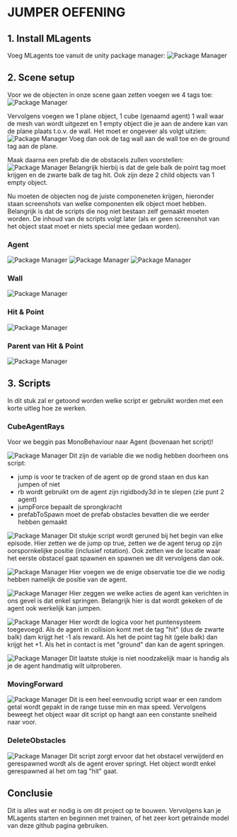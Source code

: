 # JUMPER OEFENING

## 1. Install MLagents

Voeg MLagents toe vanuit de unity package manager:
![Package Manager](./pictures/1.JPG)

## 2. Scene setup

Voor we de objecten in onze scene gaan zetten voegen we 4 tags toe:
![Package Manager](./pictures/2.JPG)

Vervolgens voegen we 1 plane object, 1 cube (genaamd agent) 1 wall waar de mesh van wordt uitgezet en 1 empty object die je aan de andere kan van de plane plaats t.o.v. de wall. Het moet er ongeveer als volgt uitzien:
![Package Manager](./pictures/3.JPG)
Voeg dan ook de tag wall aan de wall toe en de ground tag aan de plane.

Maak daarna een prefab die de obstacels zullen voorstellen:
![Package Manager](./pictures/4.JPG)
Belangrijk hierbij is dat de gele balk de point tag moet krijgen en de zwarte balk de tag hit. Ook zijn deze 2 child objects van 1 empty object.

Nu moeten de objecten nog de juiste componeneten krijgen, hieronder staan screenshots van welke componenten elk object moet hebben. Belangrijk is dat de scripts die nog niet bestaan zelf gemaakt moeten worden. De inhoud van de scripts volgt later (als er geen screenshot van het object staat moet er niets special mee gedaan worden).

### Agent
![Package Manager](./pictures/5.JPG)
![Package Manager](./pictures/6.JPG)
![Package Manager](./pictures/7.JPG)

### Wall
![Package Manager](./pictures/8.JPG)

### Hit & Point
![Package Manager](./pictures/9.JPG)

### Parent van Hit & Point
![Package Manager](./pictures/10.JPG)

## 3. Scripts

In dit stuk zal er getoond worden welke script er gebruikt worden met een korte uitleg hoe ze werken.

### CubeAgentRays

Voor we beggin pas MonoBehaviour naar Agent (bovenaan het script)!

![Package Manager](./pictures/11.JPG)
Dit zijn de variable die we nodig hebben doorheen ons script:
 - jump is voor te tracken of de agent op de grond staan en dus kan jumpen of niet
 - rb wordt gebruikt om de agent zijn rigidbody3d in te slepen (zie punt 2 agent)
 - jumpForce bepaalt de sprongkracht
 - prefabToSpawn moet de prefab obstacles bevatten die we eerder hebben gemaakt

![Package Manager](./pictures/12.JPG) 
Dit stukje script wordt geruned bij het begin van elke episode. Hier zetten we de jump op true, zetten we de agent terug op zijn oorspornkelijke positie (inclusief rotation). Ook zetten we de locatie waar het eerste obstacel gaat spawnen en spawnen we dit vervolgens dan ook.

![Package Manager](./pictures/13.JPG)
Hier voegen we de enige observatie toe die we nodig hebben namelijk de positie van de agent.

![Package Manager](./pictures/14.JPG)
Hier zeggen we welke acties de agent kan verichten in ons gevel is dat enkel springen. Belangrijk hier is dat wordt gekeken of de agent ook werkelijk kan jumpen.

![Package Manager](./pictures/15.JPG)
Hier wordt de logica voor het puntensysteem toegevoegd. Als de agent in collision komt met de tag "hit" (dus de zwarte balk) dam krijgt het -1 als reward. Als het de point tag hit (gele balk) dan krijgt het +1. Als het in contact is met "ground" dan kan de agent springen.

![Package Manager](./pictures/16.JPG)
Dit laatste stukje is niet noodzakelijk maar is handig als je de agent handmatig wilt uitproberen.

### MovingForward
![Package Manager](./pictures/17.JPG)
Dit is een heel eenvoudig script waar er een random getal wordt gepakt in de range tusse min en max speed. Vervolgens beweegt het object waar dit script op hangt aan een constante snelheid naar voor.

### DeleteObstacles
![Package Manager](./pictures/18.JPG)
Dit script zorgt ervoor dat het obstacel verwijderd en gerespawned wordt als de agent erover springt. Het object wordt enkel gerespawned al het om tag "hit" gaat.

## Conclusie
Dit is alles wat er nodig is om dit project op te bouwen. Vervolgens kan je MLagents starten en beginnen met trainen, of het zeer kort getrainde model van deze github pagina gebruiken.